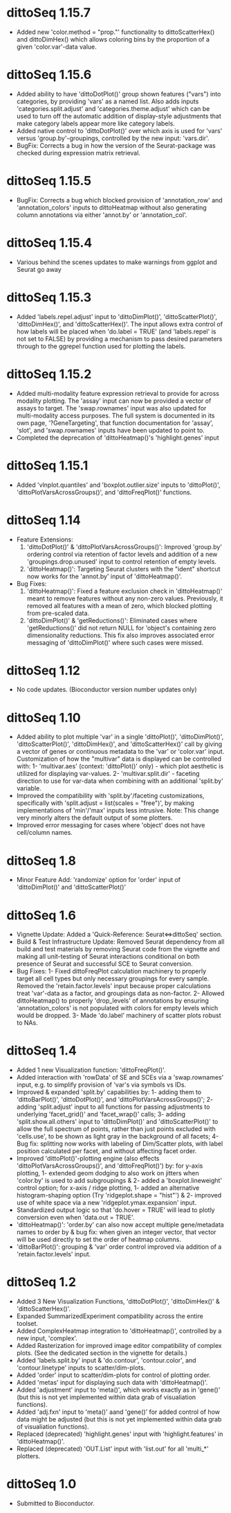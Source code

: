 # dittoSeq 1.15.7

* Added new 'color.method = "prop.<value>"' functionality to dittoScatterHex() and dittoDimHex() which allows coloring bins by the proportion of a given 'color.var'-data value.

# dittoSeq 1.15.6

* Added ability to have 'dittoDotPlot()' group shown features ("vars") into categories, by providing 'vars' as a named list.  Also adds inputs 'categories.split.adjust' and 'categories.theme.adjust' which can be used to turn off the automatic addition of display-style adjustments that make category labels appear more like category labels.
* Added native control to 'dittoDotPlot()' over which axis is used for 'vars' versus 'group.by'-groupings, controlled by the new input: 'vars.dir'.
* BugFix: Corrects a bug in how the version of the Seurat-package was checked during expression matrix retrieval.

# dittoSeq 1.15.5

* BugFix: Corrects a bug which blocked provision of 'annotation_row' and 'annotation_colors' inputs to dittoHeatmap without also generating column annotations via either 'annot.by' or 'annotation_col'.

# dittoSeq 1.15.4

* Various behind the scenes updates to make warnings from ggplot and Seurat go away

# dittoSeq 1.15.3

* Added 'labels.repel.adjust' input to 'dittoDimPlot()', 'dittoScatterPlot()', 'dittoDimHex()', and 'dittoScatterHex()'. The input allows extra control of how labels will be placed when 'do.label = TRUE' (and 'labels.repel' is not set to FALSE) by providing a mechanism to pass desired parameters through to the ggrepel function used for plotting the labels.

# dittoSeq 1.15.2

* Added multi-modality feature expression retrieval to provide for across modality plotting. The 'assay' input can now be provided a vector of assays to target. The 'swap.rownames' input was also updated for multi-modality access purposes. The full system is documented in its own page, '?GeneTargeting', that function documentation for 'assay', 'slot', and 'swap.rownames' inputs have been updated to point to.
* Completed the deprecation of 'dittoHeatmap()'s 'highlight.genes' input

# dittoSeq 1.15.1

* Added 'vlnplot.quantiles' and 'boxplot.outlier.size' inputs to 'dittoPlot()', 'dittoPlotVarsAcrossGroups()', and 'dittoFreqPlot()' functions.

# dittoSeq 1.14

* Feature Extensions:
  1. 'dittoDotPlot()' & 'dittoPlotVarsAcrossGroups()': Improved 'group.by' ordering control via retention of factor levels and addition of a new 'groupings.drop.unused' input to control retention of empty levels.
  2. 'dittoHeatmap()': Targeting Seurat clusters with the "ident" shortcut now works for the 'annot.by' input of 'dittoHeatmap()'.
* Bug Fixes:
  1. 'dittoHeatmap()': Fixed a feature exclusion check in 'dittoHeatmap()' meant to remove features without any non-zero values. Previously, it removed all features with a mean of zero, which blocked plotting from pre-scaled data.
  2. 'dittoDimPlot()' & 'getReductions()': Eliminated cases where 'getReductions()' did not return NULL for 'object's containing zero dimensionality reductions. This fix also improves associated error messaging of 'dittoDimPlot()' where such cases were missed.

# dittoSeq 1.12

* No code updates. (Bioconductor version number updates only)

# dittoSeq 1.10

* Added ability to plot multiple 'var' in a single 'dittoPlot()', 'dittoDimPlot()', 'dittoScatterPlot()', 'dittoDimHex()', and 'dittoScatterHex()' call by giving a vector of genes or continuous metadata to the 'var' or 'color.var' input. Customization of how the "multivar" data is displayed can be controlled with:
1- 'multivar.aes' (context: 'dittoPlot()' only) - which plot aesthetic is utilized for displaying var-values.
2- 'multivar.split.dir' - faceting direction to use for var-data when combining with an additional 'split.by' variable.
* Improved the compatibility with 'split.by'/faceting customizations, specifically with 'split.adjust = list(scales = "free")', by making implementations of 'min'/'max' inputs less intrusive. Note: This change very minorly alters the default output of some plotters.
* Improved error messaging for cases where 'object' does not have cell/column names.

# dittoSeq 1.8

* Minor Feature Add: 'randomize' option for 'order' input of 'dittoDimPlot()' and 'dittoScatterPlot()'

# dittoSeq 1.6

* Vignette Update: Added a 'Quick-Reference: Seurat<=>dittoSeq' section.
* Build & Test Infrastructure Update: Removed Seurat dependency from all build and test materials by removing Seurat code from the vignette and making all unit-testing of Seurat interactions conditional on both presence of Seurat and successful SCE to Seurat conversion.
* Bug Fixes:
1- Fixed dittoFreqPlot calculation machinery to properly target all cell types but only necessary groupings for every sample. Removed the 'retain.factor.levels' input because proper calculations treat 'var'-data as a factor, and groupings data as non-factor.
2- Allowed dittoHeatmap() to properly 'drop_levels' of annotations by ensuring 'annotation_colors' is not populated with colors for empty levels which would be dropped.
3- Made 'do.label' machinery of scatter plots robust to NAs.

# dittoSeq 1.4

* Added 1 new Visualization function: 'dittoFreqPlot()'.
* Added interaction with 'rowData' of SE and SCEs via a 'swap.rownames' input, e.g. to simplify provision of 'var's via symbols vs IDs.
* Improved & expanded 'split.by' capabilities by:
1- adding them to 'dittoBarPlot()', 'dittoDotPlot()', and 'dittoPlotVarsAcrossGroups()';
2- adding 'split.adjust' input to all functions for passing adjustments to underlying 'facet_grid()' and 'facet_wrap()' calls;
3- adding 'split.show.all.others' input to 'dittoDimPlot()' and 'dittoScatterPlot()' to allow the full spectrum of points, rather than just points excluded with 'cells.use', to be shown as light gray in the background of all facets;
4- Bug fix: splitting now works with labeling of Dim/Scatter plots, with label position calculated per facet, and without affecting facet order.
* Improved 'dittoPlot()'-plotting engine (also effects 'dittoPlotVarsAcrossGroups()', and 'dittoFreqPlot()') by:
for y-axis plotting,
1- extended geom dodging to also work on jitters when 'color.by' is used to add subgroupings &
2- added a 'boxplot.lineweight' control option;
for x-axis / ridge plotting,
1- added an alternative histogram-shaping option (Try 'ridgeplot.shape = "hist"') &
2- improved use of white space via a new 'ridgeplot.ymax.expansion' input.
* Standardized output logic so that 'do.hover = TRUE' will lead to plotly conversion even when 'data.out = TRUE'. 
* 'dittoHeatmap()': 'order.by' can also now accept multiple gene/metadata names to order by & bug fix: when given an integer vector, that vector will be used directly to set the order of heatmap columns.
* 'dittoBarPlot()': grouping & 'var' order control improved via addition of a 'retain.factor.levels' input.

# dittoSeq 1.2

* Added 3 New Visualization Functions, 'dittoDotPlot()', 'dittoDimHex()' & 'dittoScatterHex()'.
* Expanded SummarizedExperiment compatibility across the entire toolset.
* Added ComplexHeatmap integration to 'dittoHeatmap()', controlled by a new input, 'complex'.
* Added Rasterization for improved image editor compatibility of complex plots. (See the dedicated section in the vignette for details.)
* Added 'labels.split.by' input & 'do.contour', 'contour.color', and 'contour.linetype' inputs to scatter/dim-plots.
* Added 'order' input to scatter/dim-plots for control of plotting order.
* Added 'metas' input for displaying such data with 'dittoHeatmap()'.
* Added 'adjustment' input to 'meta()', which works exactly as in 'gene()' (but this is not yet implemented within data grab of visualiation functions).
* Added 'adj.fxn' input to 'meta()' aand 'gene()' for added control of how data might be adjusted (but this is not yet implemented within data grab of visualiation functions).
* Replaced (deprecated) 'highlight.genes' input with 'highlight.features' in 'dittoHeatmap()'.
* Replaced (deprecated) 'OUT.List' input with 'list.out' for all 'multi_*' plotters.


# dittoSeq 1.0

* Submitted to Bioconductor.
